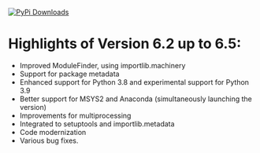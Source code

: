[![PyPi Downloads](https://img.shields.io/pypi/dm/cx_Freeze?style=for-the-badge)](https://pypistats.org/packages/cx_Freeze)


# Highlights of Version 6.2 up to 6.5:
- Improved ModuleFinder, using importlib.machinery
- Support for package metadata
- Enhanced support for Python 3.8 and experimental support for Python 3.9
- Better support for MSYS2 and Anaconda (simultaneously launching the version)
- Improvements for multiprocessing
- Integrated to setuptools and importlib.metadata
- Code modernization
- Various bug fixes.
